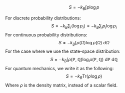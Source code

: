 $$S=-k_B\int p\log p$$


For discrete probability distributions:
$$S=-k_B\sum_i\langle\log p_i\rangle = -k_B\sum_i p_i\log p_i$$
For continuous probability distributions:
$$S=-k_B\int \rho(\Omega)\log \rho(\Omega) \ d\Omega$$
For the case where we use the state-space distribution:
$$S=-k_B\int \rho(\mathbb{P}, \mathbb{Q})\log \rho(\mathbb{P}, \mathbb{Q}) \ \mathrm{d}\mathbb{P}\ \mathrm{d}\mathbb{Q}$$
For quantum mechanics, we write it as the following:
$$S=-k_B\mathrm{Tr}\left(\rho\log\rho\right)$$
Where $\rho$ is the density matrix, instead of a scalar field.
